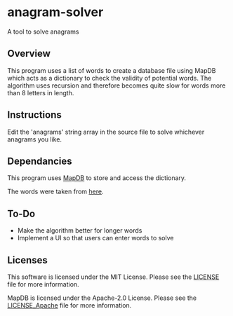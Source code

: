 # anagram-solver

A tool to solve anagrams

## Overview

This program uses a list of words to create a database file using MapDB which 
acts as a dictionary to check the validity of potential words. The algorithm
uses recursion and therefore becomes quite slow for words more than 8 letters
in length.

## Instructions

Edit the 'anagrams' string array in the source file to solve whichever anagrams you like.

## Dependancies

This program uses [MapDB](https://github.com/jankotek/mapdb/) to store and access the dictionary.

The words were taken from [here](https://github.com/dwyl/english-words).

## To-Do

* Make the algorithm better for longer words
* Implement a UI so that users can enter words to solve

## Licenses

This software is licensed under the MIT License. Please see the [LICENSE](LICENSE) file for more information.

MapDB is licensed under the Apache-2.0 License. Please see the [LICENSE_Apache](LICENSE_Apache) file for more information.
